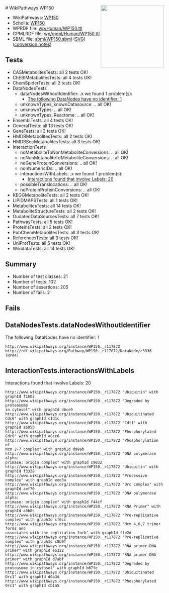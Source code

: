 <img style="float: right; width: 200px" src="../logo.png" />
# WikiPathways WP150

* WikiPathways: [WP150](https://identifiers.org/wikipathways:WP150)
* Scholia: [WP150](https://scholia.toolforge.org/wikipathways/WP150)
* WPRDF file: [wp/Human/WP150.ttl](../wp/Human/WP150.ttl)
* GPMLRDF file: [wp/gpml/Human/WP150.ttl](../wp/gpml/Human/WP150.ttl)
* SBML file: [sbml/WP150.sbml](../sbml/WP150.sbml) ([SVG](../sbml/WP150.svg)) ([conversion notes](../sbml/WP150.txt))

## Tests
* CASMetabolitesTests: all 2 tests OK!
* ChEBIMetabolitesTests: all 4 tests OK!
* ChemSpiderTests: all 2 tests OK!
* DataNodesTests
    * dataNodesWithoutIdentifier: .x we found 1 problem(s):
        * [The following DataNodes have no identifier: 1](#d2d32fa0)
    * unknownTypes_knownDatasource: .. all OK!
    * unknownTypes: .. all OK!
    * unknownTypes_Reactome: .. all OK!
* EnsemblTests: all 4 tests OK!
* GeneralTests: all 13 tests OK!
* GeneTests: all 3 tests OK!
* HMDBMetabolitesTests: all 2 tests OK!
* HMDBSecMetabolitesTests: all 3 tests OK!
* InteractionTests
    * noMetaboliteToNonMetaboliteConversions: .. all OK!
    * noNonMetaboliteToMetaboliteConversions: .. all OK!
    * noGeneProteinConversions: .. all OK!
    * nonNumericIDs: .. all OK!
    * interactionsWithLabels: .x we found 1 problem(s):
        * [Interactions found that involve Labels: 20](#fe97a8d7)
    * possibleTranslocations: .. all OK!
    * noProteinProteinConversions: .. all OK!
* KEGGMetaboliteTests: all 2 tests OK!
* LIPIDMAPSTests: all 1 tests OK!
* MetabolitesTests: all 14 tests OK!
* MetaboliteStructureTests: all 2 tests OK!
* OudatedDataSourcesTests: all 7 tests OK!
* PathwayTests: all 5 tests OK!
* ProteinsTests: all 2 tests OK!
* PubChemMetabolitesTests: all 3 tests OK!
* ReferencesTests: all 3 tests OK!
* UniProtTests: all 5 tests OK!
* WikidataTests: all 14 tests OK!


## Summary

* Number of test classes: 21
* Number of tests: 102
* Number of assertions: 205
* Number of fails: 2

## Fails

<a name="d2d32fa0" />

## DataNodesTests.dataNodesWithoutIdentifier

The following DataNodes have no identifier: 1
```
http://www.wikipathways.org/instance/WP150._r117872 http://rdf.wikipathways.org/Pathway/WP150._r117872/DataNode/c3336 (RPA4)
```

<a name="fe97a8d7" />

## InteractionTests.interactionsWithLabels

Interactions found that involve Labels: 20
```
http://www.wikipathways.org/instance/WP150._r117872 "Ubiquitin" with graphId f1602
http://www.wikipathways.org/instance/WP150._r117872 "Degraded by
proteasome
in cytosol" with graphId dbce9
http://www.wikipathways.org/instance/WP150._r117872 "Ubiquitinated Cdc6" with graphId c1d1c
http://www.wikipathways.org/instance/WP150._r117872 "Cdt1" with graphId ab05b
http://www.wikipathways.org/instance/WP150._r117872 "Phosphorylated Cdc6" with graphId a8cc6
http://www.wikipathways.org/instance/WP150._r117872 "Phosphorylation of
Mcm 2-7 complex" with graphId d99ab
http://www.wikipathways.org/instance/WP150._r117872 "DNA polymerase alpha:
primase: origin complex" with graphId c9032
http://www.wikipathways.org/instance/WP150._r117872 "Ubiquitin" with graphId f3328
http://www.wikipathways.org/instance/WP150._r117872 "Processive complex" with graphId eee3a
http://www.wikipathways.org/instance/WP150._r117872 "Orc complex" with graphId aef70
http://www.wikipathways.org/instance/WP150._r117872 "DNA polymerase alpha:
primase: origin complex" with graphId f44cf
http://www.wikipathways.org/instance/WP150._r117872 "RNA Primer" with graphId a3b8c
http://www.wikipathways.org/instance/WP150._r117872 "Pre-replicative complex" with graphId cf6cc
http://www.wikipathways.org/instance/WP150._r117872 "Mcm 4,6,7 trimer forms and
associates with the replication fork" with graphId ffe2d
http://www.wikipathways.org/instance/WP150._r117872 "Pre-replicative complex" with graphId c8b9f
http://www.wikipathways.org/instance/WP150._r117872 "RNA primer-DNA primer" with graphId e5222
http://www.wikipathways.org/instance/WP150._r117872 "RNA primer-DNA primer" with graphId d7abf
http://www.wikipathways.org/instance/WP150._r117872 "Degraded by proteasome in cytosol" with graphId b07fe
http://www.wikipathways.org/instance/WP150._r117872 "Ubiquitinated Orc1" with graphId d6a3d
http://www.wikipathways.org/instance/WP150._r117872 "Phosphorylated Orc1" with graphId cb1a5
```

